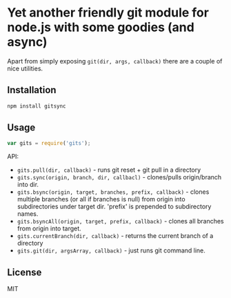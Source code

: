 # Yet another friendly git module for node.js with some goodies (and async)

Apart from simply exposing ```git(dir, args, callback)``` there are a couple of nice utilities.

## Installation

```bash
npm install gitsync
```

## Usage

```javascript
var gits = require('gits');
```

API:

 * ```gits.pull(dir, callback)``` - runs git reset + git pull in a directory
 * ```gits.sync(origin, branch, dir, callbacl)``` - clones/pulls origin/branch into dir.
 * ```gits.bsync(origin, target, branches, prefix, callback)``` - clones multiple branches (or all if branches is null) from origin into subdirectories under target dir. 'prefix' is prepended to subdirectory names.
 * ```gits.bsyncAll(origin, target, prefix, callback)``` - clones all branches from origin into target.
 * ```gits.currentBranch(dir, callback)``` - returns the current branch of a directory
 * ```gits.git(dir, argsArray, callback)``` - just runs git command line.

## License

MIT
